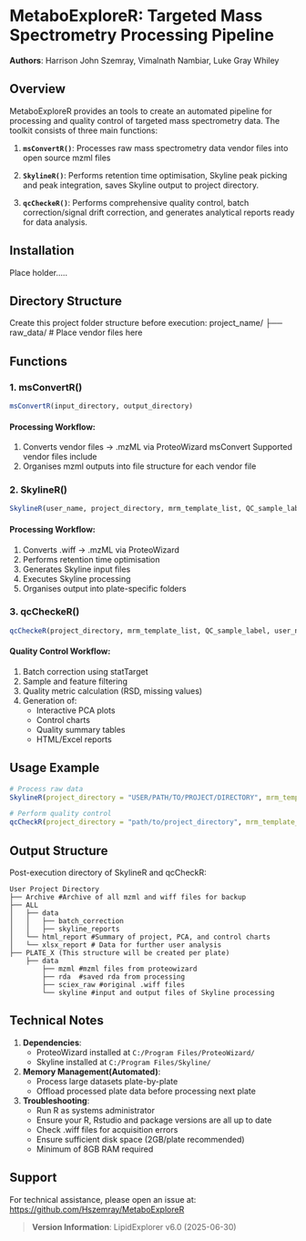 
# MetaboExploreR: Targeted Mass Spectrometry Processing Pipeline

**Authors**: Harrison John Szemray, Vimalnath Nambiar, Luke Gray Whiley

## Overview

MetaboExploreR provides an tools to create an automated pipeline for processing 
and quality control of targeted mass spectrometry data. 
The toolkit consists of three main functions:

1.  **`msConvertR()`**: Processes raw mass spectrometry data vendor files into 
    open source mzml files

2.  **`SkylineR()`**: Performs retention time optimisation, Skyline peak picking
    and peak integration, saves Skyline output to project directory.
    
2.  **`qcCheckeR()`**: Performs comprehensive quality control, batch
    correction/signal drift correction, and generates analytical reports 
    ready for data analysis.

## Installation
Place holder.....

## Directory Structure

Create this project folder structure before execution:
project_name/
├── raw_data/ # Place vendor files here


## Functions

### 1. msConvertR()

``` r
msConvertR(input_directory, output_directory)
```

#### Processing Workflow:

1.  Converts vendor files → .mzML via ProteoWizard msConvert
    Supported vendor files include 
2.  Organises mzml outputs into file structure for each vendor file

### 2. SkylineR()

``` r
SkylineR(user_name, project_directory, mrm_template_list, QC_sample_labe, )
```

#### Processing Workflow:

1.  Converts .wiff → .mzML via ProteoWizard  
2.  Performs retention time optimisation  
3.  Generates Skyline input files  
4.  Executes Skyline processing  
5.  Organises output into plate-specific folders

### 3. qcCheckeR()

``` r
qcCheckeR(project_directory, mrm_template_list, QC_sample_label, user_name)
```

#### Quality Control Workflow:

1.  Batch correction using statTarget  
2.  Sample and feature filtering  
3.  Quality metric calculation (RSD, missing values)  
4.  Generation of:
    - Interactive PCA plots  
    - Control charts  
    - Quality summary tables  
    - HTML/Excel reports

## Usage Example

``` r
# Process raw data
SkylineR(project_directory = "USER/PATH/TO/PROJECT/DIRECTORY", mrm_template_list = list("user_mrm_guide_v1.tsv", "user_mrm_guide_v2.tsv"))

# Perform quality control
qcCheckR(project_directory = "path/to/project_directory", mrm_template_list = mrm_template_list, user_name = "Jane_Doe")
```

## Output Structure

Post-execution directory of SkylineR and qcCheckR:

    User Project Directory
    ├── Archive #Archive of all mzml and wiff files for backup
    ├── ALL
    │   ├── data
    │   │   ├── batch_correction
    │   │   ├── skyline_reports
    │   └── html_report #Summary of project, PCA, and control charts
    │   └── xlsx_report # Data for further user analysis
    ├── PLATE_X (This structure will be created per plate)
        ├── data
            ├── mzml #mzml files from proteowizard
            ├── rda  #saved rda from processing
            ├── sciex_raw #original .wiff files
            └── skyline #input and output files of Skyline processing
        

## Technical Notes

1.  **Dependencies**:
    - ProteoWizard installed at `C:/Program Files/ProteoWizard/`  
    - Skyline installed at `C:/Program Files/Skyline/`  
2.  **Memory Management(Automated)**:
    - Process large datasets plate-by-plate
    - Offload processed plate data before processing next plate
3.  **Troubleshooting**:
    - Run R as systems administrator
    - Ensure your R, Rstudio and package versions are all up to date
    - Check .wiff files for acquisition errors  
    - Ensure sufficient disk space (2GB/plate recommended)
    - Minimum of 8GB RAM required

## Support

For technical assistance, please open an issue at:  
<https://github.com/Hszemray/MetaboExploreR>

> **Version Information**: LipidExplorer v6.0 (2025-06-30)
